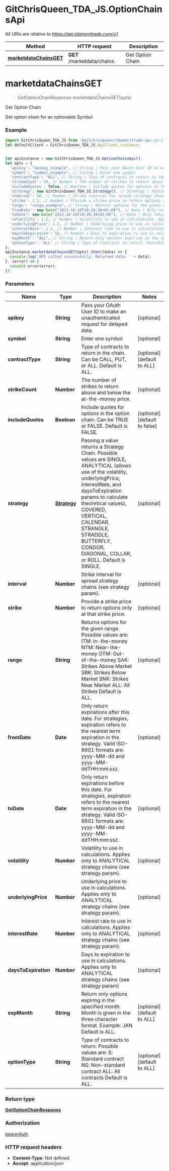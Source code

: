 # GitChrisQueen_TDA_JS.OptionChainsApi

All URIs are relative to *https://api.tdameritrade.com/v1*

Method | HTTP request | Description
------------- | ------------- | -------------
[**marketdataChainsGET**](OptionChainsApi.md#marketdataChainsGET) | **GET** /marketdata/chains | Get Option Chain

<a name="marketdataChainsGET"></a>
# **marketdataChainsGET**
> GetOptionChainResponse marketdataChainsGET(opts)

Get Option Chain

Get option chain for an optionable Symbol

### Example
```javascript
import GitChrisQueen_TDA_JS from '@gitchrisqueen/tdameritrade-api-js-client';
let defaultClient = GitChrisQueen_TDA_JS.ApiClient.instance;


let apiInstance = new GitChrisQueen_TDA_JS.OptionChainsApi();
let opts = { 
  'apikey': "apikey_example", // String | Pass your OAuth User ID to make an unauthenticated request for delayed data.
  'symbol': "symbol_example", // String | Enter one symbol
  'contractType': "ALL", // String | Type of contracts to return in the chain. Can be CALL, PUT, or ALL. Default is ALL.
  'strikeCount': 56, // Number | The number of strikes to return above and below the at-the-money price.
  'includeQuotes': false, // Boolean | Include quotes for options in the option chain. Can be TRUE or FALSE. Default is FALSE.
  'strategy': new GitChrisQueen_TDA_JS.Strategy(), // Strategy | Passing a value returns a Strategy Chain. Possible values are SINGLE, ANALYTICAL (allows use of the volatility, underlyingPrice, interestRate, and daysToExpiration params to calculate theoretical values), COVERED, VERTICAL, CALENDAR, STRANGLE, STRADDLE, BUTTERFLY, CONDOR, DIAGONAL, COLLAR, or ROLL. Default is SINGLE.
  'interval': 56, // Number | Strike interval for spread strategy chains (see strategy param).
  'strike': 1.2, // Number | Provide a strike price to return options only at that strike price.
  'range': "range_example", // String | Returns options for the given range. Possible values are: ITM: In-the-money NTM: Near-the-money OTM: Out-of-the-money SAK: Strikes Above Market SBK: Strikes Below Market SNK: Strikes Near Market ALL: All Strikes Default is ALL.
  'fromDate': new Date("2013-10-20T19:20:30+01:00"), // Date | Only return expirations after this date. For strategies, expiration refers to the nearest term expiration in the strategy. Valid ISO-8601 formats are: yyyy-MM-dd and yyyy-MM-ddTHH:mm:ssz.
  'toDate': new Date("2013-10-20T19:20:30+01:00"), // Date | Only return expirations before this date. For strategies, expiration refers to the nearest term expiration in the strategy. Valid ISO-8601 formats are: yyyy-MM-dd and yyyy-MM-ddTHH:mm:ssz.
  'volatility': 1.2, // Number | Volatility to use in calculations. Applies only to ANALYTICAL strategy chains (see strategy param).
  'underlyingPrice': 1.2, // Number | Underlying price to use in calculations. Applies only to ANALYTICAL strategy chains (see strategy param).
  'interestRate': 1.2, // Number | Interest rate to use in calculations. Applies only to ANALYTICAL strategy chains (see strategy param).
  'daysToExpiration': 56, // Number | Days to expiration to use in calculations. Applies only to ANALYTICAL strategy chains (see strategy param)
  'expMonth': "ALL", // String | Return only options expiring in the specified month. Month is given in the three character format. Example: JAN Default is ALL.
  'optionType': "ALL" // String | Type of contracts to return. Possible values are: S: Standard contract NS: Non-standard contract ALL: All contracts Default is ALL.
};
apiInstance.marketdataChainsGET(opts).then((data) => {
  console.log('API called successfully. Returned data: ' + data);
}, (error) => {
  console.error(error);
});

```

### Parameters

Name | Type | Description  | Notes
------------- | ------------- | ------------- | -------------
 **apikey** | **String**| Pass your OAuth User ID to make an unauthenticated request for delayed data. | [optional] 
 **symbol** | **String**| Enter one symbol | [optional] 
 **contractType** | **String**| Type of contracts to return in the chain. Can be CALL, PUT, or ALL. Default is ALL. | [optional] [default to ALL]
 **strikeCount** | **Number**| The number of strikes to return above and below the at-the-money price. | [optional] 
 **includeQuotes** | **Boolean**| Include quotes for options in the option chain. Can be TRUE or FALSE. Default is FALSE. | [optional] [default to false]
 **strategy** | [**Strategy**](.md)| Passing a value returns a Strategy Chain. Possible values are SINGLE, ANALYTICAL (allows use of the volatility, underlyingPrice, interestRate, and daysToExpiration params to calculate theoretical values), COVERED, VERTICAL, CALENDAR, STRANGLE, STRADDLE, BUTTERFLY, CONDOR, DIAGONAL, COLLAR, or ROLL. Default is SINGLE. | [optional] 
 **interval** | **Number**| Strike interval for spread strategy chains (see strategy param). | [optional] 
 **strike** | **Number**| Provide a strike price to return options only at that strike price. | [optional] 
 **range** | **String**| Returns options for the given range. Possible values are: ITM: In-the-money NTM: Near-the-money OTM: Out-of-the-money SAK: Strikes Above Market SBK: Strikes Below Market SNK: Strikes Near Market ALL: All Strikes Default is ALL. | [optional] 
 **fromDate** | **Date**| Only return expirations after this date. For strategies, expiration refers to the nearest term expiration in the strategy. Valid ISO-8601 formats are: yyyy-MM-dd and yyyy-MM-ddTHH:mm:ssz. | [optional] 
 **toDate** | **Date**| Only return expirations before this date. For strategies, expiration refers to the nearest term expiration in the strategy. Valid ISO-8601 formats are: yyyy-MM-dd and yyyy-MM-ddTHH:mm:ssz. | [optional] 
 **volatility** | **Number**| Volatility to use in calculations. Applies only to ANALYTICAL strategy chains (see strategy param). | [optional] 
 **underlyingPrice** | **Number**| Underlying price to use in calculations. Applies only to ANALYTICAL strategy chains (see strategy param). | [optional] 
 **interestRate** | **Number**| Interest rate to use in calculations. Applies only to ANALYTICAL strategy chains (see strategy param). | [optional] 
 **daysToExpiration** | **Number**| Days to expiration to use in calculations. Applies only to ANALYTICAL strategy chains (see strategy param) | [optional] 
 **expMonth** | **String**| Return only options expiring in the specified month. Month is given in the three character format. Example: JAN Default is ALL. | [optional] [default to ALL]
 **optionType** | **String**| Type of contracts to return. Possible values are: S: Standard contract NS: Non-standard contract ALL: All contracts Default is ALL. | [optional] [default to ALL]

### Return type

[**GetOptionChainResponse**](GetOptionChainResponse.md)

### Authorization

[bearerAuth](../README.md#bearerAuth)

### HTTP request headers

 - **Content-Type**: Not defined
 - **Accept**: application/json

